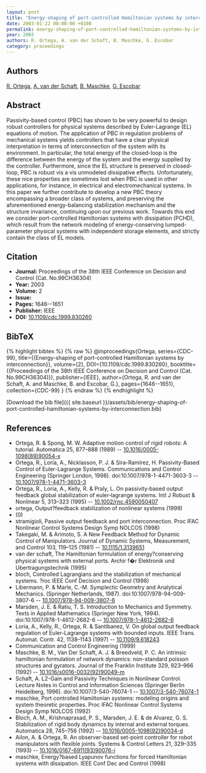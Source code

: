 ```yaml
---
layout: post
title: "Energy-shaping of port-controlled Hamiltonian systems by interconnection"
date: 2003-01-22 00:00:00 +0100
permalink: energy-shaping-of-port-controlled-hamiltonian-systems-by-interconnection
year: 2003
authors: R. Ortega, A. van der Schaft, B. Maschke, G. Escobar
category: proceedings
---
```

 
## Authors
[R. Ortega](authors/romeo-ortega), [A. van der Schaft](authors/arjan-van-der-schaft), [B. Maschke](authors/bernhard-maschke), [G. Escobar](authors/gerardo-escobar)
 
## Abstract
Passivity-based control (PBC) has shown to be very powerful to design robust controllers for physical systems described by Euler-Lagrange (EL) equations of motion. The application of PBC in regulation problems of mechanical systems yields controllers that have a clear physical interpretation in terms of interconnection of the system with its environment. In particular, the total energy of the closed-loop is the difference between the energy of the system and the energy supplied by the controller. Furthermore, since the EL structure is preserved in closed-loop, PBC is robust vis a vis unmodeled dissipative effects. Unfortunately, these nice properties are sometimes lost when PBC is used in other applications, for instance, in electrical and electromechanical systems. In this paper we further contribute to develop a new PBC theory encompassing a broader class of systems, and preserving the aforementioned energy-balancing stabilization mechanism and the structure invariance, continuing upon our previous work. Towards this end we consider port-controlled Hamiltonian systems with dissipation (PCHD), which result from the network modeling of energy-conserving lumped-parameter physical systems with independent storage elements, and strictly contain the class of EL models.
 
## Citation
- **Journal:** Proceedings of the 38th IEEE Conference on Decision and Control (Cat. No.99CH36304)
- **Year:** 2003
- **Volume:** 2
- **Issue:** 
- **Pages:** 1646--1651
- **Publisher:** IEEE
- **DOI:** [10.1109/cdc.1999.830260](https://doi.org/10.1109/cdc.1999.830260)
 
## BibTeX
{% highlight bibtex %}
{% raw %}
@inproceedings{Ortega,
  series={CDC-99},
  title={{Energy-shaping of port-controlled Hamiltonian systems by interconnection}},
  volume={2},
  DOI={10.1109/cdc.1999.830260},
  booktitle={{Proceedings of the 38th IEEE Conference on Decision and Control (Cat. No.99CH36304)}},
  publisher={IEEE},
  author={Ortega, R. and van der Schaft, A. and Maschke, B. and Escobar, G.},
  pages={1646--1651},
  collection={CDC-99}
}
{% endraw %}
{% endhighlight %}
 
[Download the bib file]({{ site.baseurl }}/assets/bib/energy-shaping-of-port-controlled-hamiltonian-systems-by-interconnection.bib)
 
## References
- Ortega, R. & Spong, M. W. Adaptive motion control of rigid robots: A tutorial. Automatica 25, 877–888 (1989) -- [10.1016/0005-1098(89)90054-x](https://doi.org/10.1016/0005-1098(89)90054-x)
- Ortega, R., Loría, A., Nicklasson, P. J. & Sira-Ramírez, H. Passivity-Based Control of Euler-Lagrange Systems. Communications and Control Engineering (Springer London, 1998). doi:10.1007/978-1-4471-3603-3 -- [10.1007/978-1-4471-3603-3](https://doi.org/10.1007/978-1-4471-3603-3)
- Ortega, R., Loria, A., Kelly, R. & Praly, L. On passivity‐based output feedback global stabilization of euler‐lagrange systems. Intl J Robust &amp; Nonlinear 5, 313–323 (1995) -- [10.1002/rnc.4590050407](https://doi.org/10.1002/rnc.4590050407)
- ortega, Output?feedback stabilization of nonlinear systems (1999)
- (0)
- stramigioli, Passive output feedback and port interconnection. Proc IFAC Nonlinear Control Systems Design Symp NOLCOS (1998)
- Takegaki, M. & Arimoto, S. A New Feedback Method for Dynamic Control of Manipulators. Journal of Dynamic Systems, Measurement, and Control 103, 119–125 (1981) -- [10.1115/1.3139651](https://doi.org/10.1115/1.3139651)
- van der schaft, The Hamiltonian formulation of energy?conserving physical systems with external ports. Archir f�r Elektronik und Ubertragungstechnik (1995)
- bloch, Controlled Lagrangians and the stabilization of mechanical systems. ?roc IEEE Conf Decision and Control (1998)
- Libermann, P. & Marle, C.-M. Symplectic Geometry and Analytical Mechanics. (Springer Netherlands, 1987). doi:10.1007/978-94-009-3807-6 -- [10.1007/978-94-009-3807-6](https://doi.org/10.1007/978-94-009-3807-6)
- Marsden, J. E. & Ratiu, T. S. Introduction to Mechanics and Symmetry. Texts in Applied Mathematics (Springer New York, 1994). doi:10.1007/978-1-4612-2682-6 -- [10.1007/978-1-4612-2682-6](https://doi.org/10.1007/978-1-4612-2682-6)
- Loria, A., Kelly, R., Ortega, R. & Santibanez, V. On global output feedback regulation of Euler-Lagrange systems with bounded inputs. IEEE Trans. Automat. Contr. 42, 1138–1143 (1997) -- [10.1109/9.618243](https://doi.org/10.1109/9.618243)
- Communication and Control Engineering (1999)
- Maschke, B. M., Van Der Schaft, A. J. & Breedveld, P. C. An intrinsic hamiltonian formulation of network dynamics: non-standard poisson structures and gyrators. Journal of the Franklin Institute 329, 923–966 (1992) -- [10.1016/s0016-0032(92)90049-m](https://doi.org/10.1016/s0016-0032(92)90049-m)
- Schaft, A. L2-Gain and Passivity Techniques in Nonlinear Control. Lecture Notes in Control and Information Sciences (Springer Berlin Heidelberg, 1996). doi:10.1007/3-540-76074-1 -- [10.1007/3-540-76074-1](https://doi.org/10.1007/3-540-76074-1)
- maschke, Port controlled Hamiltonian systems: modeling origins and system theoretic properties. Proc IFAC Nonlinear Control Systems Design Symp NOLCOS (1992)
- Bloch, A. M., Krishnaprasad, P. S., Marsden, J. E. & de Alvarez, G. S. Stabilization of rigid body dynamics by internal and external torques. Automatica 28, 745–756 (1992) -- [10.1016/0005-1098(92)90034-d](https://doi.org/10.1016/0005-1098(92)90034-d)
- Ailon, A. & Ortega, R. An observer-based set-point controller for robot manipulators with flexible joints. Systems &amp; Control Letters 21, 329–335 (1993) -- [10.1016/0167-6911(93)90076-i](https://doi.org/10.1016/0167-6911(93)90076-i)
- maschke, Energy?based Lyapunov functions for forced Hamiltonian systems with dissipation. IEEE Conf Dec and Control (1998)

